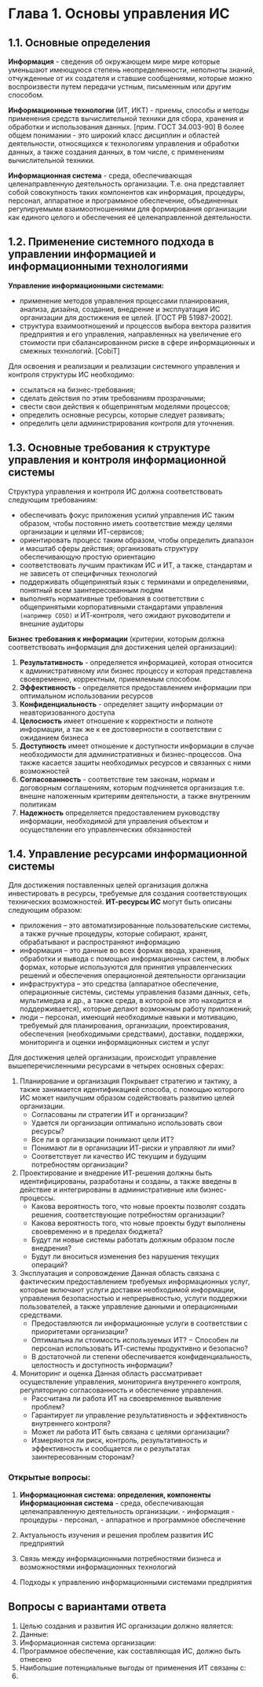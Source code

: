 # Глава 1. Основы управления ИС

## 1.1. Основные определения

**Информация** - сведения об окружающем мире мире которые уменьшают имеющуюся степень неопределенности, неполноты знаний, отчужденные от их создателя и ставшие сообщениями, которые можно воспроизвести путем 
передачи устным, письменным или другим способом.

**Информационные технологии** (ИТ, ИКТ) - приемы, способы и методы применения средств вычислительной техники для сбора, хранения и обработки и использования данных. [прим. ГОСТ 34.003-90]
В более общем понимании - это широкий класс дисциплин и областей деятельности, относящихся к технологиям управления и обработки данных, а также создания данных, в том числе, с применениям вычислительной техники.

**Информационная система** - среда, обеспечивающая целенаправленную деятельность организации. Т.е. она представляет собой совокупность таких компонентов как информация, процедуры, персонал, аппаратное и программное обеспечение, объединенных регулируемыми взаимоотношениями для формирования организации как единого целого и обеспечения её целенаправленной деятельности.

## 1.2. Применение системного подхода в управлении информацией и информационными технологиями

**Управление информационными системами:**
- применение методов управления процессами планирования, анализа, дизайна, создания, внедрение и эксплуатация ИС организации для достижения ее целей. [ГОСТ РВ 51987-2002].
- структура взаимоотношений и процессов выбора вектора развития предприятия и его управления, направленных на увеличение его стоимости при сбалансированном риске в сфере информационных и смежных технологий. [CobiT]

Для освоения и реализации и реализации системного управления и контроля структуры ИС необходимо:
- ссылаться на бизнес-требования;
- сделать действия по этим требованиям прозрачными;
- свести свои действия к общепринятым моделями процессов;
- определить основные ресурсы, которые следует развивать;
- определить цели администрирования контроля для уточнения.

## 1.3. Основные требования к структуре управления и контроля информационной системы

Структура управления и контроля ИС должна соответствовать следующим требованиям:
- обеспечивать фокус приложения усилий управления ИС таким образом, чтобы постоянно иметь соответствие между целями организации и целями ИТ-сервисов;
- ориентировать процесс таким образом, чтобы определить диапазон и масштаб сферы действия; организовать структуру обеспечивающую простую ориентацию
- соответствовать лучшим практикам ИС и ИТ, а также, стандартам и не зависеть от специфичных технологий
- поддерживать общепринятый язык с терминами и определениями, понятный всем заинтересованным людям
- выполнять нормативные требования в соответствии с общепринятыми корпоративными стандартами управления `(например COSO)` и ИТ-контроля, чего ожидают руководители и внешние аудиторы

**Бизнес требования к информации** (критерии, которым должна соответствовать информация для достижения целей организации):
1. **Результативность** - определяется информацией, которая относится к административному или бизнес процессу и которая представлена своевременно, корректным, приемлемым способом.
2. **Эффективность** - определяется предоставлением информации при оптимальном использовании ресурсов
3. **Конфиденциальность** - определяет защиту информации от неавторизованного доступа
4. **Целосность** имеет отношение к корректности    и полноте информации, а так же к ее достоверности в соответствии с ожиданием бизнеса
5. **Доступность** имеет отношение к доступности информации в случае необходимости для административных и бизнес-процессов. Она также касается защиты необходимых ресурсов и связанных с ними возможностей
6. **Согласованность** - соответствие тем законам, нормам и договорным соглашениям, которым подчиняется организация т.е. внешне наложенным критериям деятельности, а также внутренним политикам
7. **Надежность** определяется предоставлением руководству информации, необходимой для управления объектом и осуществлении его управленческих обязанностей

## 1.4. Управление ресурсами информационной системы 

Для достижения поставленных целей организация должна инвестировать в ресурсы, требуемые для создания соответствующих технических возможностей. 
**ИТ-ресурсы ИС** могут быть описаны следующим образом: 
- приложения – это автоматизированные пользовательские системы, а также ручные процедуры, которые собирают, хранят, обрабатывают и распространяют информацию
- информация – это данные во всех формах ввода, хранения, обработки и вывода с помощью информационных систем, в любых формах, которые используются для принятия управленческих решений и обеспечения операционной деятельности организации
- инфраструктура – это средства (аппаратное обеспечение, операционные системы, системы управления базами данных, сеть, мультимедиа и др., а также среда, в которой все это находится и поддерживается), которые делают возможным работу приложений;
- люди – персонал, имеющий необходимые навыки и мотивацию, требуемый для планирования, организации, проектирования, обеспечения (необходимыми средствами), доставки, поддержки, мониторинга и оценки информационных систем и услуг

Для достижения целей организации, происходит управление вышеперечисленными ресурсами в четырех основных сферах: 
1. Планирование и организация 
    Покрывает стратегию и тактику, а также занимается идентификацией способа, с помощью которого ИС может наилучшим образом содействовать развитию целей организации.
    - Согласованы ли стратегии ИТ и организации?
    - Удается ли организации оптимально использовать свои ресурсы?
    - Все ли в организации понимают цели ИТ?
    - Понимают ли в организации ИТ-риски и управляют ли ими?
    - Соответствует ли качество ИС текущим и будущим потребностям организации?
2. Проектирование и внедрение 
    ИТ-решения должны быть идентифицированы, разработаны и созданы, а также введены в действие и интегрированы в административные или бизнес-процессы.
    - Какова вероятность того, что новые проекты позволят создать решения, соответствующие потребностям организации? 
    - Какова вероятность того, что новые проекты будут выполнены своевременно и в пределах бюджета?
    - Будут ли новые системы работать должным образом после внедрения? 
    - Будут ли вноситься изменения без нарушения текущих операций?
3. Эксплуатация и сопровождение
    Данная область связана с фактическим предоставлением требуемых информационных услуг, которые включают услуги доставки необходимой информации, управления безопасностью и непрерывностью, услуги поддержки пользователей, а также управление данными и операционными средствами.
    - Предоставляются ли информационные услуги в соответствии с приоритетами организации? 
    - Оптимальна ли стоимость используемых ИТ? − Способен ли персонал использовать ИТ-системы продуктивно и безопасно? 
    - В достаточной ли степени обеспечивается конфиденциальность, целостность и доступность информации? 
4. Мониторинг и оценка
    Данная область рассматривает осуществление управления, мониторинга внутреннего контроля, регуляторную согласованность и обеспечение управления.
    - Рассчитана ли работа ИТ на своевременное выявление проблем?
    - Гарантирует ли управление результативность и эффективность внутреннего контроля?
    - Может ли работа ИТ быть связана с целями организации?
    - Измеряются ли риск, контроль, результативность и эффективность и сообщается ли о результатах заинтересованным сторонам? 


### Открытые вопросы:
1. **Информационная система: определения, компоненты**
    **Информационная система** - среда, обеспечивающая целенаправленную деятельность организации.
        - информация
        - процедуры
        - персонал, 
        - аппаратное и программное обеспечение

2. Актуальность изучения и решения проблем развития ИС предприятий


3. Связь между информационными потребностями бизнеса и возможностями информационных технологий
4. Подходы к управлению информационными системами предприятия

## Вопросы с вариантами ответа
1. Целью создания и развития ИС организации должно является: 
2. Данные:
3. Информационная система организации:
4. Программное обеспечение, как составляющая ИС, должно быть отнесено 
5. Наибольшие потенциальные выгоды от применения ИТ связаны с:
6.  